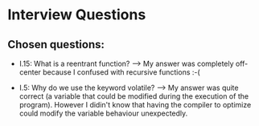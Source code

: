 # Interview Questions

## Chosen questions:

* I.15: What is a reentrant function? --> My answer was completely off-center because I confused with recursive functions :-(

* I.5: Why do we use the keyword volatile? --> My answer was quite correct (a variable that could be modified during the execution of the program).
However I didin't know that having the compiler to optimize could modify the variable behaviour unexpectedly.






